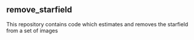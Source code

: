 ## remove_starfield

This repository contains code which estimates and removes the starfield from a set of images
